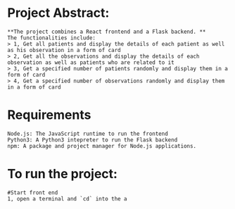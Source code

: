 # Project Abstract:
    **The project combines a React frontend and a Flask backend. **
    The functionalities include:
    > 1, Get all patients and display the details of each patient as well as his observation in a form of card
    > 2, Get all the observations and display the details of each observation as well as patients who are related to it
    > 3, Get a specified number of patients randomly and display them in a form of card
    > 4, Get a specified number of observations randomly and display them in a form of card


# Requirements
    Node.js: The JavaScript runtime to run the frontend
    Python3: A Python3 intepreter to run the Flask backend
    npm: A package and project manager for Node.js applications.

# To run the project:
    #Start front end
    1, open a terminal and `cd` into the a


